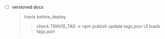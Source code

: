 - [ ] versioned docs
  > travis before_deploy
    >> check TRAVIS_TAG -> npm publish
    >> update tags.json
  > UI loads tags.json
